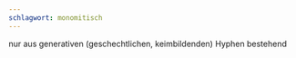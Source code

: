 ```yaml
---
schlagwort: monomitisch
---
```

nur aus generativen (geschechtlichen, keimbildenden) Hyphen bestehend